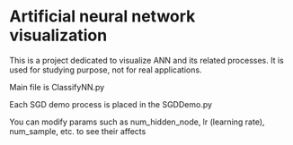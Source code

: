 Artificial neural network visualization
=======================================

This is a project dedicated to visualize ANN and its related processes. It is used for studying purpose, not for real applications.

Main file is ClassifyNN.py

Each SGD demo process is placed in the SGDDemo.py

You can modify params such as num_hidden_node, lr (learning rate), num_sample, etc. to see their affects

